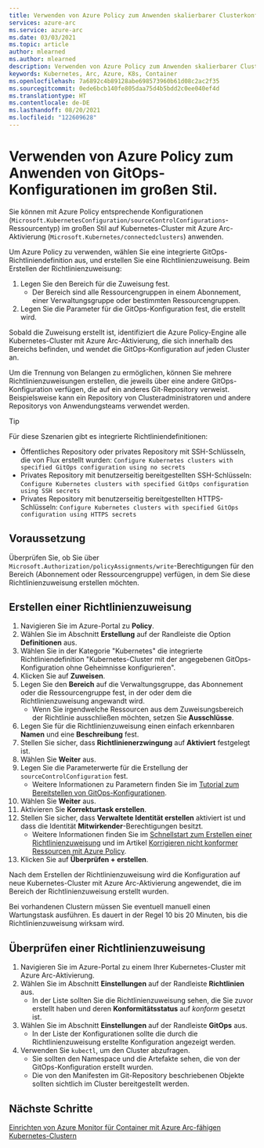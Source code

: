 ```yaml
---
title: Verwenden von Azure Policy zum Anwenden skalierbarer Clusterkonfigurationen
services: azure-arc
ms.service: azure-arc
ms.date: 03/03/2021
ms.topic: article
author: mlearned
ms.author: mlearned
description: Verwenden von Azure Policy zum Anwenden skalierbarer Clusterkonfigurationen
keywords: Kubernetes, Arc, Azure, K8s, Container
ms.openlocfilehash: 7a6892c4b89128abe698573960b61d08c2ac2f35
ms.sourcegitcommit: 0ede6bcb140fe805daa75d4b5bdd2c0ee040ef4d
ms.translationtype: HT
ms.contentlocale: de-DE
ms.lasthandoff: 08/20/2021
ms.locfileid: "122609628"
---
```

# <a name="use-azure-policy-to-apply-gitops-configurations-at-scale"></a>Verwenden von Azure Policy zum Anwenden von GitOps-Konfigurationen im großen Stil.

Sie können mit Azure Policy entsprechende Konfigurationen (`Microsoft.KubernetesConfiguration/sourceControlConfigurations`-Ressourcentyp) im großen Stil auf Kubernetes-Cluster mit Azure Arc-Aktivierung (`Microsoft.Kubernetes/connectedclusters`) anwenden.

Um Azure Policy zu verwenden, wählen Sie eine integrierte GitOps-Richtliniendefinition aus, und erstellen Sie eine Richtlinienzuweisung. Beim Erstellen der Richtlinienzuweisung:
1. Legen Sie den Bereich für die Zuweisung fest.
    * Der Bereich sind alle Ressourcengruppen in einem Abonnement, einer Verwaltungsgruppe oder bestimmten Ressourcengruppen.
2. Legen Sie die Parameter für die GitOps-Konfiguration fest, die erstellt wird. 

Sobald die Zuweisung erstellt ist, identifiziert die Azure Policy-Engine alle Kubernetes-Cluster mit Azure Arc-Aktivierung, die sich innerhalb des Bereichs befinden, und wendet die GitOps-Konfiguration auf jeden Cluster an.

Um die Trennung von Belangen zu ermöglichen, können Sie mehrere Richtlinienzuweisungen erstellen, die jeweils über eine andere GitOps-Konfiguration verfügen, die auf ein anderes Git-Repository verweist. Beispielsweise kann ein Repository von Clusteradministratoren und andere Repositorys von Anwendungsteams verwendet werden.

> [!TIP]
> Für diese Szenarien gibt es integrierte Richtliniendefinitionen:
> * Öffentliches Repository oder privates Repository mit SSH-Schlüsseln, die von Flux erstellt wurden: `Configure Kubernetes clusters with specified GitOps configuration using no secrets`
> * Privates Repository mit benutzerseitig bereitgestellten SSH-Schlüsseln: `Configure Kubernetes clusters with specified GitOps configuration using SSH secrets`
> * Privates Repository mit benutzerseitig bereitgestellten HTTPS-Schlüsseln: `Configure Kubernetes clusters with specified GitOps configuration using HTTPS secrets`

## <a name="prerequisite"></a>Voraussetzung

Überprüfen Sie, ob Sie über `Microsoft.Authorization/policyAssignments/write`-Berechtigungen für den Bereich (Abonnement oder Ressourcengruppe) verfügen, in dem Sie diese Richtlinienzuweisung erstellen möchten.

## <a name="create-a-policy-assignment"></a>Erstellen einer Richtlinienzuweisung

1. Navigieren Sie im Azure-Portal zu **Policy**.
1. Wählen Sie im Abschnitt **Erstellung** auf der Randleiste die Option **Definitionen** aus.
1. Wählen Sie in der Kategorie "Kubernetes" die integrierte Richtliniendefinition "Kubernetes-Cluster mit der angegebenen GitOps-Konfiguration ohne Geheimnisse konfigurieren". 
1. Klicken Sie auf **Zuweisen**.
1. Legen Sie den **Bereich** auf die Verwaltungsgruppe, das Abonnement oder die Ressourcengruppe fest, in der oder dem die Richtlinienzuweisung angewandt wird.
    * Wenn Sie irgendwelche Ressourcen aus dem Zuweisungsbereich der Richtlinie ausschließen möchten, setzen Sie **Ausschlüsse**.
1. Legen Sie für die Richtlinienzuweisung einen einfach erkennbaren **Namen** und eine **Beschreibung** fest.
1. Stellen Sie sicher, dass **Richtlinienerzwingung** auf **Aktiviert** festgelegt ist.
1. Wählen Sie **Weiter** aus.
1. Legen Sie die Parameterwerte für die Erstellung der `sourceControlConfiguration` fest.
    * Weitere Informationen zu Parametern finden Sie im [Tutorial zum Bereitstellen von GitOps-Konfigurationen](./tutorial-use-gitops-connected-cluster.md).
1. Wählen Sie **Weiter** aus.
1. Aktivieren Sie **Korrekturtask erstellen**.
1. Stellen Sie sicher, dass **Verwaltete Identität erstellen** aktiviert ist und dass die Identität **Mitwirkender**-Berechtigungen besitzt. 
    * Weitere Informationen finden Sie im [Schnellstart zum Erstellen einer Richtlinienzuweisung](../../governance/policy/assign-policy-portal.md) und im Artikel [Korrigieren nicht konformer Ressourcen mit Azure Policy](../../governance/policy/how-to/remediate-resources.md).
1. Klicken Sie auf **Überprüfen + erstellen**.

Nach dem Erstellen der Richtlinienzuweisung wird die Konfiguration auf neue Kubernetes-Cluster mit Azure Arc-Aktivierung angewendet, die im Bereich der Richtlinienzuweisung erstellt wurden.

Bei vorhandenen Clustern müssen Sie eventuell manuell einen Wartungstask ausführen. Es dauert in der Regel 10 bis 20 Minuten, bis die Richtlinienzuweisung wirksam wird.

## <a name="verify-a-policy-assignment"></a>Überprüfen einer Richtlinienzuweisung

1. Navigieren Sie im Azure-Portal zu einem Ihrer Kubernetes-Cluster mit Azure Arc-Aktivierung.
1. Wählen Sie im Abschnitt **Einstellungen** auf der Randleiste **Richtlinien** aus. 
    * In der Liste sollten Sie die Richtlinienzuweisung sehen, die Sie zuvor erstellt haben und deren **Konformitätsstatus** auf *konform* gesetzt ist.
1. Wählen Sie im Abschnitt **Einstellungen** auf der Randleiste **GitOps** aus.
    * In der Liste der Konfigurationen sollte die durch die Richtlinienzuweisung erstellte Konfiguration angezeigt werden.
1. Verwenden Sie `kubectl`, um den Cluster abzufragen. 
    * Sie sollten den Namespace und die Artefakte sehen, die von der GitOps-Konfiguration erstellt wurden.
    * Die von den Manifesten im Git-Repository beschriebenen Objekte sollten sichtlich im Cluster bereitgestellt werden.

## <a name="next-steps"></a>Nächste Schritte

[Einrichten von Azure Monitor für Container mit Azure Arc-fähigen Kubernetes-Clustern](../../azure-monitor/containers/container-insights-enable-arc-enabled-clusters.md)
